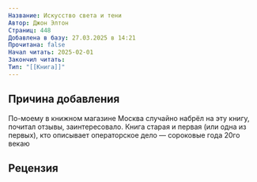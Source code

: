 ```yaml
---
Название: Искусство света и тени
Автор: Джон Элтон
Страниц: 448
Добавлена в базу: 27.03.2025 в 14:21
Прочитана: false
Начал читать: 2025-02-01
Закончил читать: 
Тип: "[[Книга]]"
---
```

## Причина добавления

По-моему в книжном магазине Москва случайно набрёл на эту книгу, почитал отзывы, заинтересовало. Книга старая и первая (или одна из первых), кто описывает операторское дело — сороковые года 20го векаю

## Рецензия
